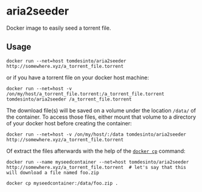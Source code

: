 aria2seeder
===========

Docker image to easily seed a torrent file.



Usage
-----

    docker run --net=host tomdesinto/aria2seeder http://somewhere.xyz/a_torrent_file.torrent


or if you have a torrent file on your docker host machine:

    docker run --net=host -v /on/my/host/a_torrent_file.torrent:/a_torrent_file.torrent tomdesinto/aria2seeder /a_torrent_file.torrent

    
The download file(s) will be saved on a volume under the location `/data/` of the container. To access those files, either mount that volume to a directory of your docker host before creating the container: 

    docker run --net=host -v /on/my/host/:/data tomdesinto/aria2seeder http://somewhere.xyz/a_torrent_file.torrent

Of extract the files afterwards with the help of the [`docker cp`](https://docs.docker.com/engine/reference/commandline/cp/) command: 

    docker run --name myseedcontainer --net=host tomdesinto/aria2seeder http://somewhere.xyz/a_torrent_file.torrent  # let's say that this will download a file named foo.zip

    docker cp myseedcontainer:/data/foo.zip .

    
